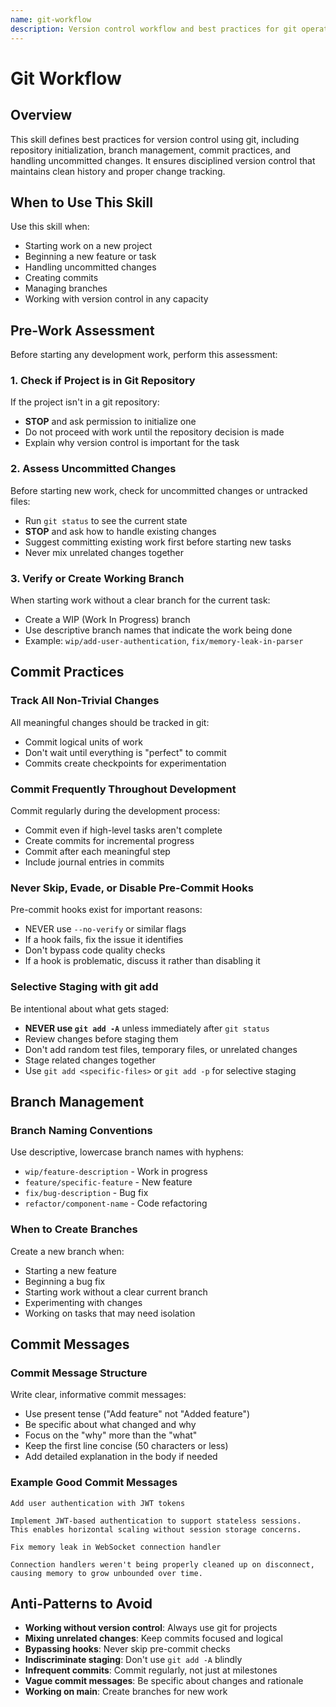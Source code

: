 ```yaml
---
name: git-workflow
description: Version control workflow and best practices for git operations. Use this skill when starting work on a project, managing git repositories, committing changes, creating branches, or handling uncommitted work to ensure proper version control hygiene.
---
```


# Git Workflow

## Overview

This skill defines best practices for version control using git, including repository initialization, branch management, commit practices, and handling uncommitted changes. It ensures disciplined version control that maintains clean history and proper change tracking.

## When to Use This Skill

Use this skill when:
- Starting work on a new project
- Beginning a new feature or task
- Handling uncommitted changes
- Creating commits
- Managing branches
- Working with version control in any capacity

## Pre-Work Assessment

Before starting any development work, perform this assessment:

### 1. Check if Project is in Git Repository

If the project isn't in a git repository:
- **STOP** and ask permission to initialize one
- Do not proceed with work until the repository decision is made
- Explain why version control is important for the task

### 2. Assess Uncommitted Changes

Before starting new work, check for uncommitted changes or untracked files:
- Run `git status` to see the current state
- **STOP** and ask how to handle existing changes
- Suggest committing existing work first before starting new tasks
- Never mix unrelated changes together

### 3. Verify or Create Working Branch

When starting work without a clear branch for the current task:
- Create a WIP (Work In Progress) branch
- Use descriptive branch names that indicate the work being done
- Example: `wip/add-user-authentication`, `fix/memory-leak-in-parser`

## Commit Practices

### Track All Non-Trivial Changes

All meaningful changes should be tracked in git:
- Commit logical units of work
- Don't wait until everything is "perfect" to commit
- Commits create checkpoints for experimentation

### Commit Frequently Throughout Development

Commit regularly during the development process:
- Commit even if high-level tasks aren't complete
- Create commits for incremental progress
- Commit after each meaningful step
- Include journal entries in commits

### Never Skip, Evade, or Disable Pre-Commit Hooks

Pre-commit hooks exist for important reasons:
- NEVER use `--no-verify` or similar flags
- If a hook fails, fix the issue it identifies
- Don't bypass code quality checks
- If a hook is problematic, discuss it rather than disabling it

### Selective Staging with git add

Be intentional about what gets staged:
- **NEVER use `git add -A`** unless immediately after `git status`
- Review changes before staging them
- Don't add random test files, temporary files, or unrelated changes
- Stage related changes together
- Use `git add <specific-files>` or `git add -p` for selective staging

## Branch Management

### Branch Naming Conventions

Use descriptive, lowercase branch names with hyphens:
- `wip/feature-description` - Work in progress
- `feature/specific-feature` - New feature
- `fix/bug-description` - Bug fix
- `refactor/component-name` - Code refactoring

### When to Create Branches

Create a new branch when:
- Starting a new feature
- Beginning a bug fix
- Starting work without a clear current branch
- Experimenting with changes
- Working on tasks that may need isolation

## Commit Messages

### Commit Message Structure

Write clear, informative commit messages:
- Use present tense ("Add feature" not "Added feature")
- Be specific about what changed and why
- Focus on the "why" more than the "what"
- Keep the first line concise (50 characters or less)
- Add detailed explanation in the body if needed

### Example Good Commit Messages

```
Add user authentication with JWT tokens

Implement JWT-based authentication to support stateless sessions.
This enables horizontal scaling without session storage concerns.
```

```
Fix memory leak in WebSocket connection handler

Connection handlers weren't being properly cleaned up on disconnect,
causing memory to grow unbounded over time.
```

## Anti-Patterns to Avoid

- **Working without version control**: Always use git for projects
- **Mixing unrelated changes**: Keep commits focused and logical
- **Bypassing hooks**: Never skip pre-commit checks
- **Indiscriminate staging**: Don't use `git add -A` blindly
- **Infrequent commits**: Commit regularly, not just at milestones
- **Vague commit messages**: Be specific about changes and rationale
- **Working on main**: Create branches for new work
